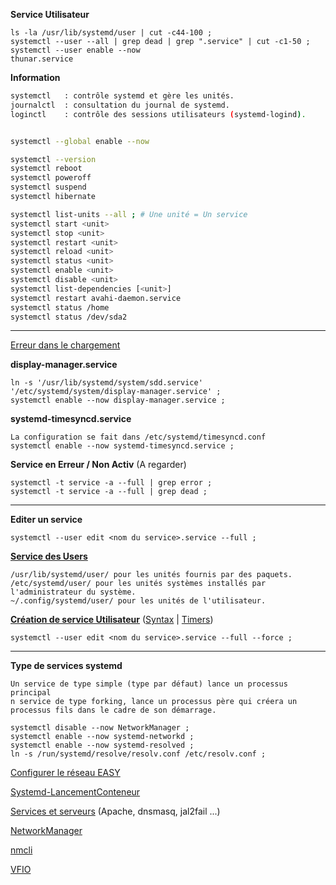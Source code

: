 **Service Utilisateur**
```
ls -la /usr/lib/systemd/user | cut -c44-100 ;
systemctl --user --all | grep dead | grep ".service" | cut -c1-50 ;
systemctl --user enable --now
thunar.service
```



**Information**
```bash
systemctl   : contrôle systemd et gère les unités.
journalctl  : consultation du journal de systemd.
loginctl    : contrôle des sessions utilisateurs (systemd-logind).


systemctl --global enable --now 

systemctl --version
systemctl reboot
systemctl poweroff
systemctl suspend
systemctl hibernate

systemctl list-units --all ; # Une unité = Un service
systemctl start <unit>
systemctl stop <unit>
systemctl restart <unit>
systemctl reload <unit>
systemctl status <unit>
systemctl enable <unit>
systemctl disable <unit>
systemctl list-dependencies [<unit>]
systemctl restart avahi-daemon.service
systemctl status /home
systemctl status /dev/sda2
```


-------------------------------------------------------------------------------------------------
[Erreur dans le chargement](https://wiki.archlinux.fr/systemd)

**display-manager.service**
```
ln -s '/usr/lib/systemd/system/sdd.service' '/etc/systemd/system/display-manager.service' ;
systemctl enable --now display-manager.service ;
```

**systemd-timesyncd.service**
```
La configuration se fait dans /etc/systemd/timesyncd.conf
systemctl enable --now systemd-timesyncd.service ;
```


**Service en Erreur / Non Activ** (A regarder)
```
systemctl -t service -a --full | grep error ;
systemctl -t service -a --full | grep dead ;
```

-------------------------------------------------------------------------------------------------
**Editer un service**
```
systemctl --user edit <nom du service>.service --full ;
```

**[Service des Users](https://wiki.archlinux.fr/Systemd/utilisateur)**
```
/usr/lib/systemd/user/ pour les unités fournis par des paquets.
/etc/systemd/user/ pour les unités systèmes installés par l'administrateur du système.
~/.config/systemd/user/ pour les unités de l'utilisateur.
```



**[Création de service Utilisateur](https://doc.ubuntu-fr.org/creer_un_service_avec_systemd)** ([Syntax](https://www.linuxtricks.fr/wiki/systemd-creer-des-services-timers-unites) | [Timers](https://www.linuxtricks.fr/wiki/systemd-creer-des-services-timers-unites))
```
systemctl --user edit <nom du service>.service --full --force ;
```
-------------------------------------------------------------------------------------------------
**Type de services systemd**
```
Un service de type simple (type par défaut) lance un processus principal
n service de type forking, lance un processus père qui créera un processus fils dans le cadre de son démarrage.
```

```
systemctl disable --now NetworkManager ;
systemctl enable --now systemd-networkd ;
systemctl enable --now systemd-resolved ;
ln -s /run/systemd/resolve/resolv.conf /etc/resolv.conf ;
```

[Configurer le réseau EASY](https://www.xmodulo.com/switch-from-networkmanager-to-systemd-networkd.html)

[Systemd-LancementConteneur](https://www.linuxtricks.fr/wiki/wiki.php?title=systemd-demarrer-une-distribution-comme-un-conteneur)

[Services et serveurs](https://www.linuxtricks.fr/wiki/services-et-serveurs) (Apache, dnsmasq, jal2fail ...)

[NetworkManager](https://doc.fedora-fr.org/wiki/Le_service_network)

[nmcli](https://sysreseau.net/networkmanager-nmcli-nmtui/)

[VFIO](https://hackmd.io/@edingroot/SkGD3Q7Wv#B-Enable-the-IOMMU-for-systemd-boot-Proxmox-on-UEFI)
